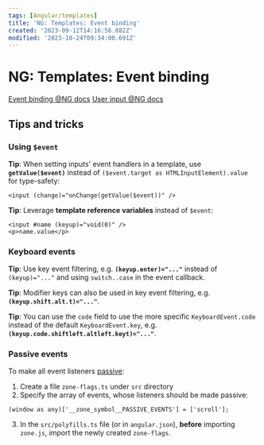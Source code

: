 ```yaml
---
tags: [Angular/templates]
title: 'NG: Templates: Event binding'
created: '2023-09-12T14:16:56.882Z'
modified: '2023-10-24T09:34:00.691Z'
---
```


# NG: Templates: Event binding

[Event binding @NG docs](https://angular.io/guide/event-binding)
[User input @NG docs](https://angular.io/guide/user-input)


## Tips and tricks


### Using `$event`

**Tip**: When setting inputs' event handlers in a template, use **`getValue($event)`** instead of `($event.target as HTMLInputElement).value` for type-safety:
```
<input (change)="onChange(getValue($event))" />
```

**Tip**: Leverage **template reference variables** instead of `$event`:
```
<input #name (keyup)="void(0)" />
<p>name.value</p>
``` 


### Keyboard events

**Tip**: Use key event filtering, e.g. **`(keyup.enter)="..."`** instead of `(keyup)="..."` and using `switch..case` in the event callback.

**Tip**: Modifier keys can also be used in key event filtering, e.g. **`(keyup.shift.alt.t)="..."`**.

**Tip**: You can use the `code` field to use the more specific `KeyboardEvent.code` instead of the default `KeyboardEvent.key`, e.g. **`(keyup.code.shiftleft.altleft.keyt)="..."`**.


### Passive events

To make all event listeners [passive](https://developer.mozilla.org/en-US/docs/Web/API/EventTarget/addEventListener#using_passive_listeners):
1. Create a file `zone-flags.ts` under `src` directory
2. Specify the array of events, whose listeners should be made passive:
```
(window as any)['__zone_symbol__PASSIVE_EVENTS'] = ['scroll'];
```
3. In the `src/polyfills.ts` file (or in `angular.json`), **before** importing `zone.js`, import the newly created `zone-flags`.


